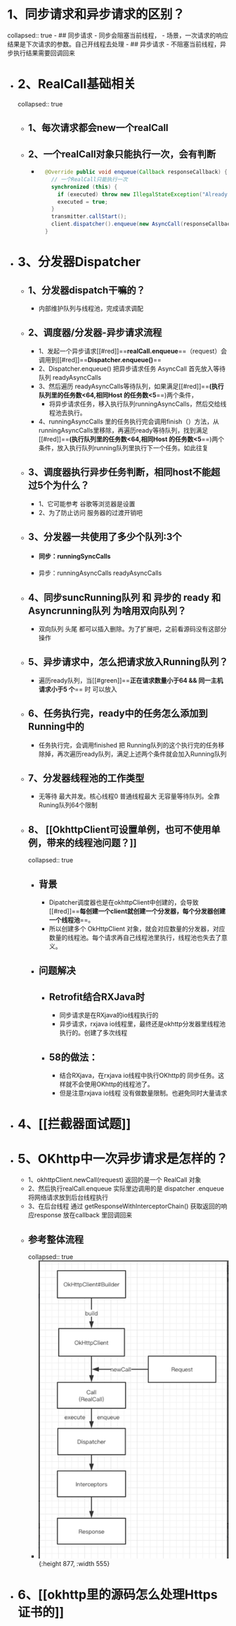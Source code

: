 # 1、同步请求和异步请求的区别？
collapsed:: true
	- ## 同步请求
		- 同步会阻塞当前线程，
		- 场景，一次请求的响应结果是下次请求的参数。自己开线程去处理
	- ## 异步请求
		- 不阻塞当前线程，异步执行结果需要回调回来
- # 2、RealCall基础相关
  collapsed:: true
	- ## 1、每次请求都会new一个realCall
	- ## 2、一个realCall对象只能执行一次，会有判断
		- ```java
		    @Override public void enqueue(Callback responseCallback) {
		      // 一个RealCall只能执行一次
		      synchronized (this) {
		        if (executed) throw new IllegalStateException("Already Executed");
		        executed = true;
		      }
		      transmitter.callStart();
		      client.dispatcher().enqueue(new AsyncCall(responseCallback));
		    }
		  ```
- # 3、分发器Dispatcher
	- ## 1、分发器dispatch干嘛的？
		- 内部维护队列与线程池，完成请求调配
	- ## 2、调度器/分发器-异步请求流程
		- 1、发起一个异步请求[[#red]]==**realCall.enqueue**==（request）会调用到[[#red]]==**Dispatcher.enqueue()**==
		- 2、Dispatcher.enqueue() 把异步请求任务 AsyncCall 首先放入等待队列 readyAsyncCalls
		- 3、然后遍历 readyAsyncCalls等待队列，如果满足[[#red]]==**(执行队列里的任务数<64,相同Host 的任务数<5**==)两个条件，
			- 将异步请求任务，移入执行队列runningAsyncCalls，然后交给线程池去执行。
		- 4、runningAsyncCalls 里的任务执行完会调用finish（）方法，从runningAsyncCalls里移除，再遍历ready等待队列，找到满足[[#red]]==**(执行队列里的任务数<64,相同Host 的任务数<5**==)两个条件，放入执行队列running队列里执行下一个任务。如此往复
	- ## 3、调度器执行异步任务判断，相同host不能超过5个为什么？
		- 1、它可能参考 谷歌等浏览器是设置
		- 2、为了防止访问 服务器的过渡开销吧
	- ## 3、分发器一共使用了多少个队列:3个
		- ####  同步：runningSyncCalls
		- 异步：runningAsyncCalls   readyAsyncCalls
	- ## 4、同步suncRunning队列 和 异步的 ready 和 Asyncrunning队列 为啥用双向队列？
		- 双向队列  头尾 都可以插入删除。为了扩展吧，之前看源码没有这部分操作
	- ## 5、异步请求中，怎么把请求放入Running队列？
		- 遍历ready队列，当[[#green]]==**正在请求数量小于64 && 同一主机请求小于5 个**== 时 可以放入
	- ## 6、任务执行完，ready中的任务怎么添加到Running中的
		- 任务执行完，会调用finished 把 Running队列的这个执行完的任务移除掉，再次遍历ready队列，满足上述两个条件就会加入Running队列
	- ## 7、分发器线程池的工作类型
		- 无等待 最大并发。核心线程0 普通线程最大 无容量等待队列。全靠Runing队列64个限制
	- ## 8、 [[OkhttpClient可设置单例，也可不使用单例，带来的线程池问题？]]
	  collapsed:: true
		- ## 背景
			- Dipatcher调度器也是在okhttpClient中创建的，会导致[[#red]]==**每创建一个client就创建一个分发器，每个分发器创建一个线程池**==。
			- 所以创建多个 OkHttpClient 对象，就会对应数量的分发器，对应数量的线程池。每个请求再自己线程池里执行，线程池也失去了意义。
		- ## 问题解决
			- ## Retrofit结合RXJava时
				- 同步请求是在RXjava的io线程执行的
				- 异步请求，rxjava io线程里，最终还是okhttp分发器里线程池执行的。创建了多次线程
			- ## 58的做法：
				- 结合RXjava，在rxjava io线程中执行OKhttp的 同步任务。这样就不会使用OKhttp的线程池了。
				- 但是注意rxjava io线程 没有做数量限制。也避免同时大量请求
- # 4、[[拦截器面试题]]
- # 5、OKhttp中一次异步请求是怎样的？
	- 1、okhttpClient.newCall(request)  返回的是一个 RealCall 对象
	- 2、然后执行realCall.enqueue  实际里边调用的是  dispatcher .enqueue  将网络请求放到后台线程执行
	- 3、在后台线程  通过  getResponseWithInterceptorChain()  获取返回的响应response 放在callback 里回调回来
	- ## 参考整体流程
	  collapsed:: true
		- ![image.png](../assets/image_1689851761928_0.png){:height 877, :width 555}
- # 6、[[okhttp里的源码怎么处理Https证书的]]